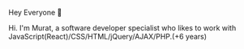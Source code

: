 Hey Everyone 👋

Hi. I'm Murat, a software developer specialist who likes to work with JavaScript(React)/CSS/HTML/jQuery/AJAX/PHP.(+6 years)


